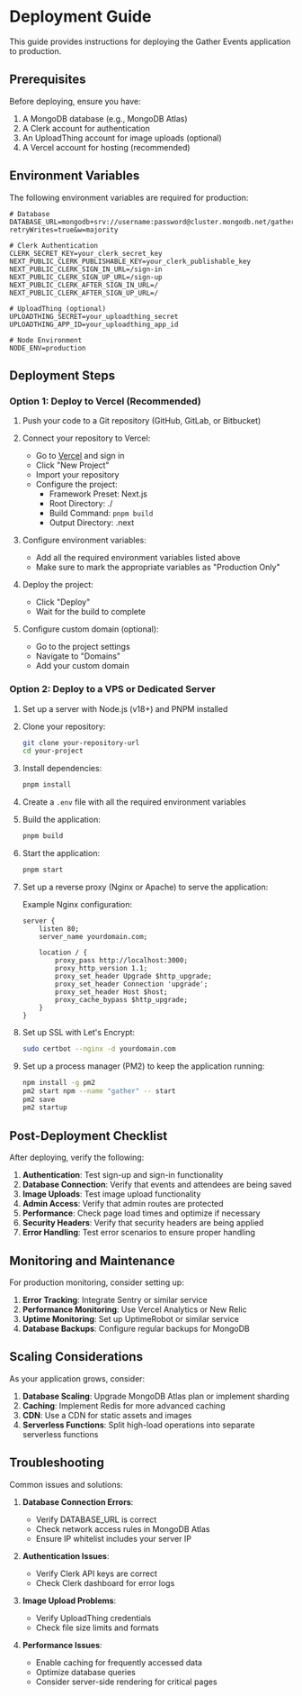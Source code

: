 # Deployment Guide

This guide provides instructions for deploying the Gather Events application to production.

## Prerequisites

Before deploying, ensure you have:

1. A MongoDB database (e.g., MongoDB Atlas)
2. A Clerk account for authentication
3. An UploadThing account for image uploads (optional)
4. A Vercel account for hosting (recommended)

## Environment Variables

The following environment variables are required for production:

```
# Database
DATABASE_URL=mongodb+srv://username:password@cluster.mongodb.net/gather?retryWrites=true&w=majority

# Clerk Authentication
CLERK_SECRET_KEY=your_clerk_secret_key
NEXT_PUBLIC_CLERK_PUBLISHABLE_KEY=your_clerk_publishable_key
NEXT_PUBLIC_CLERK_SIGN_IN_URL=/sign-in
NEXT_PUBLIC_CLERK_SIGN_UP_URL=/sign-up
NEXT_PUBLIC_CLERK_AFTER_SIGN_IN_URL=/
NEXT_PUBLIC_CLERK_AFTER_SIGN_UP_URL=/

# UploadThing (optional)
UPLOADTHING_SECRET=your_uploadthing_secret
UPLOADTHING_APP_ID=your_uploadthing_app_id

# Node Environment
NODE_ENV=production
```

## Deployment Steps

### Option 1: Deploy to Vercel (Recommended)

1. Push your code to a Git repository (GitHub, GitLab, or Bitbucket)

2. Connect your repository to Vercel:
   - Go to [Vercel](https://vercel.com) and sign in
   - Click "New Project"
   - Import your repository
   - Configure the project:
     - Framework Preset: Next.js
     - Root Directory: ./
     - Build Command: `pnpm build`
     - Output Directory: .next

3. Configure environment variables:
   - Add all the required environment variables listed above
   - Make sure to mark the appropriate variables as "Production Only"

4. Deploy the project:
   - Click "Deploy"
   - Wait for the build to complete

5. Configure custom domain (optional):
   - Go to the project settings
   - Navigate to "Domains"
   - Add your custom domain

### Option 2: Deploy to a VPS or Dedicated Server

1. Set up a server with Node.js (v18+) and PNPM installed

2. Clone your repository:
   ```bash
   git clone your-repository-url
   cd your-project
   ```

3. Install dependencies:
   ```bash
   pnpm install
   ```

4. Create a `.env` file with all the required environment variables

5. Build the application:
   ```bash
   pnpm build
   ```

6. Start the application:
   ```bash
   pnpm start
   ```

7. Set up a reverse proxy (Nginx or Apache) to serve the application:

   Example Nginx configuration:
   ```nginx
   server {
       listen 80;
       server_name yourdomain.com;

       location / {
           proxy_pass http://localhost:3000;
           proxy_http_version 1.1;
           proxy_set_header Upgrade $http_upgrade;
           proxy_set_header Connection 'upgrade';
           proxy_set_header Host $host;
           proxy_cache_bypass $http_upgrade;
       }
   }
   ```

8. Set up SSL with Let's Encrypt:
   ```bash
   sudo certbot --nginx -d yourdomain.com
   ```

9. Set up a process manager (PM2) to keep the application running:
   ```bash
   npm install -g pm2
   pm2 start npm --name "gather" -- start
   pm2 save
   pm2 startup
   ```

## Post-Deployment Checklist

After deploying, verify the following:

1. **Authentication**: Test sign-up and sign-in functionality
2. **Database Connection**: Verify that events and attendees are being saved
3. **Image Uploads**: Test image upload functionality
4. **Admin Access**: Verify that admin routes are protected
5. **Performance**: Check page load times and optimize if necessary
6. **Security Headers**: Verify that security headers are being applied
7. **Error Handling**: Test error scenarios to ensure proper handling

## Monitoring and Maintenance

For production monitoring, consider setting up:

1. **Error Tracking**: Integrate Sentry or similar service
2. **Performance Monitoring**: Use Vercel Analytics or New Relic
3. **Uptime Monitoring**: Set up UptimeRobot or similar service
4. **Database Backups**: Configure regular backups for MongoDB

## Scaling Considerations

As your application grows, consider:

1. **Database Scaling**: Upgrade MongoDB Atlas plan or implement sharding
2. **Caching**: Implement Redis for more advanced caching
3. **CDN**: Use a CDN for static assets and images
4. **Serverless Functions**: Split high-load operations into separate serverless functions

## Troubleshooting

Common issues and solutions:

1. **Database Connection Errors**:
   - Verify DATABASE_URL is correct
   - Check network access rules in MongoDB Atlas
   - Ensure IP whitelist includes your server IP

2. **Authentication Issues**:
   - Verify Clerk API keys are correct
   - Check Clerk dashboard for error logs

3. **Image Upload Problems**:
   - Verify UploadThing credentials
   - Check file size limits and formats

4. **Performance Issues**:
   - Enable caching for frequently accessed data
   - Optimize database queries
   - Consider server-side rendering for critical pages
